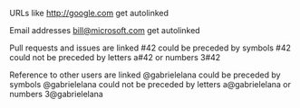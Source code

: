 
URLs like http://google.com get autolinked

Email addresses bill@microsoft.com get autolinked

Pull requests and issues are linked #42
  could be preceded by symbols \#42
  could not be preceded by letters a#42 or numbers 3#42

Reference to other users are linked @gabrielelana
  could be preceded by symbols \@gabrielelana
  could not be preceded by letters a@gabrielelana or numbers 3@gabrielelana

